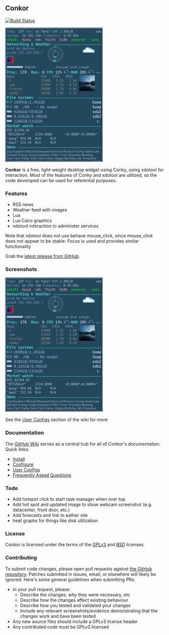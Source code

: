 ## Conkor

[![Build Status](https://travis-ci.org/escapecode/conkor.png)](https://travis-ci.org/escapecode/conkor)


[![screenshot](https://github.com/escapecode/conkor/blob/master/conkor.jpg)](https://raw.github.com/wiki/escapecode/conkor/blob/master/conkor.jpg)

**Conkor** is a free, light-weight desktop widget using Conky, using xdotool for interaction.  Most of the features of Conky and xdotool are utilized, so the code developed can be used for referential purposes.

### Features
* RSS news
* Weather feed with images
* Lua
* Lua Cairo graphics
* xdotool interaction to administer services

Note that xdotool does not use behave mouse_click, since mouse_click does not appear to be stable.  Focus is used and provides similar functionality

Grab the [latest release from GitHub](https://github.com/escapecode/conkor/releases/latest).
### Screenshots

[![screenshot](https://github.com/escapecode/conkor/blob/master/conkor.jpg)](https://raw.github.com/wiki/escapecode/conkor/blob/master/conkor.jpg)

See the [User Configs](https://github.com/escapecode/conkor/wiki/User-Configs) section of the wiki for more

### Documentation

The [GitHub Wiki](https://github.com/escapecode/conkor/wiki) serves as a central hub for all of
Conkor's documentation. Quick links:

* [Install](https://github.com/escapecode/conkor/wiki/Installation)
* [Configure](https://github.com/escapecode/conkor/wiki/Configuration-Settings)
* [User Configs](https://github.com/escapecode/conkor/wiki/User-Configs)
* [Frequently Asked Questions](https://github.com/escapecode/conkor/wiki/FAQ)

### Todo
* Add hotspot click to start task manager when over top
* Add hot spot and updated image to show webcam screenshot (e.g. datacenter, front door, etc.)
* Add forecasts and link to eather site
* heat graphs for things like disk utilization

### License

Conkor is licensed under the terms of the [GPLv3](LICENSE.GPL) and
[BSD](LICENSE.BSD) licenses.

### Contributing

To submit code changes, please open pull requests against [the GitHub repository](https://github.com/escapecode/conkor/edit/master/README.md). Patches submitted in issues, email, or elsewhere will likely be ignored. Here's some general guidelines when submitting PRs:

 * In your pull request, please:
   * Describe the changes, why they were necessary, etc
   * Describe how the changes affect existing behaviour
   * Describe how you tested and validated your changes
   * Include any relevant screenshots/evidence demonstrating that the changes work and have been tested
 * Any new source files should include a GPLv3 license header
 * Any contributed code must be GPLv3 licensed

[luawiki]: http://en.wikipedia.org/wiki/Lua_%28programming_language%29
[wiki]: https://github.com/escapecode/conkor/wiki
[lists]: http://sourceforge.net/mail/?group_id=143975
[Imlib2]: http://docs.enlightenment.org/api/imlib2/html/
[cairo]: http://www.cairographics.org/
